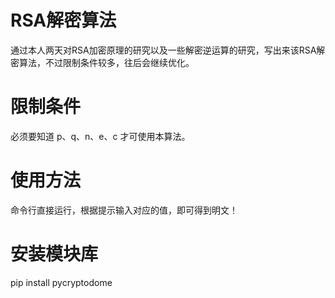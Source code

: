# RSA解密算法
通过本人两天对RSA加密原理的研究以及一些解密逆运算的研究，写出来该RSA解密算法，不过限制条件较多，往后会继续优化。
# 限制条件
必须要知道 p、q、n、e、c 才可使用本算法。
# 使用方法
命令行直接运行，根据提示输入对应的值，即可得到明文！
# 安装模块库
pip install pycryptodome
